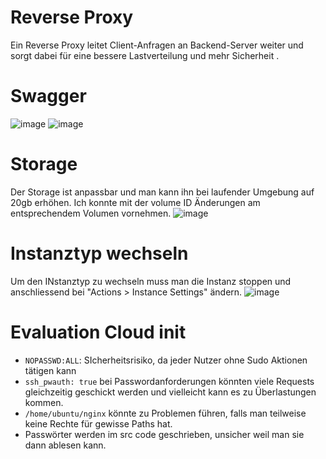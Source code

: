 # Reverse Proxy

Ein Reverse Proxy leitet Client-Anfragen an Backend-Server weiter und sorgt dabei für eine bessere Lastverteilung und mehr Sicherheit .

# Swagger
![image](https://github.com/user-attachments/assets/9b798164-c11c-4fc1-8ed5-1ea97f8c8fe4)
![image](https://github.com/user-attachments/assets/ce08a4c7-ce0d-418d-a0ba-5ffd907272eb)

# Storage
Der Storage ist anpassbar und man kann ihn bei laufender Umgebung auf 20gb erhöhen. Ich konnte mit der volume ID Änderungen am entsprechendem Volumen vornehmen.
![image](https://github.com/user-attachments/assets/c3cd8460-20dc-43ad-98b5-e667fc40c532)

# Instanztyp wechseln
Um den INstanztyp zu wechseln muss man die Instanz stoppen und anschliessend bei "Actions > Instance Settings" ändern.
![image](https://github.com/user-attachments/assets/04c0a68b-7530-44e8-b0b9-f4c35d6fe198)

# Evaluation Cloud init
- ```NOPASSWD:ALL```: SIcherheitsrisiko, da jeder Nutzer ohne Sudo Aktionen tätigen kann
- ```ssh_pwauth: true``` bei Passwordanforderungen könnten viele Requests gleichzeitig geschickt werden und vielleicht kann es zu Überlastungen kommen.
- ```/home/ubuntu/nginx``` könnte zu Problemen führen, falls man teilweise keine Rechte für gewisse Paths hat.
- Passwörter werden im src code geschrieben, unsicher weil man sie dann ablesen kann.
